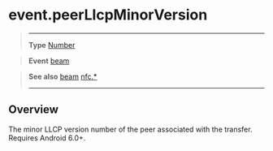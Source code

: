 # event.peerLlcpMinorVersion

> --------------------- ------------------------------------------------------------------------------------------
> __Type__              [Number](https://docs.coronalabs.com/api/type/Number.html)

> __Event__             [beam](/plugin/nfc/event/beam/index.md)

> __See also__          [beam](/plugin/nfc/event/beam/index.md)
>						[nfc.*](/plugin/nfc/index.md)
> --------------------- ------------------------------------------------------------------------------------------

## Overview

The minor LLCP version number of the peer associated with the transfer. Requires Android 6.0+.